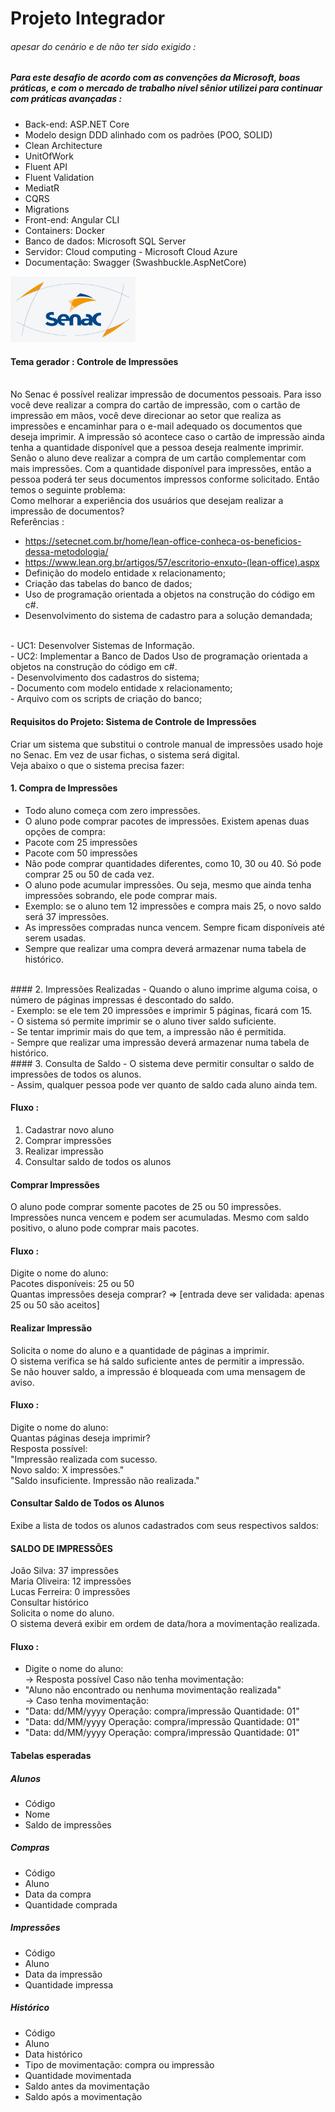 # Projeto Integrador
###### apesar do cenário e de não ter sido exigido :
##### Para este desafio de acordo com as convenções da Microsoft, boas práticas, e com o mercado de trabalho nível sênior utilizei para continuar com práticas avançadas :

- Back-end: ASP.NET Core
- Modelo design DDD alinhado com os padrões (POO, SOLID)
- Clean Architecture
- UnitOfWork
- Fluent API
- Fluent Validation
- MediatR
- CQRS
- Migrations
- Front-end: Angular CLI
- Containers: Docker 
- Banco de dados: Microsoft SQL Server
- Servidor: Cloud computing - Microsoft Cloud Azure
- Documentação: Swagger (Swashbuckle.AspNetCore)

<img src="assets/logo.png" width="200" alt="logo">

#### Tema gerador : Controle de Impressões 
 </br>
No Senac é possível realizar impressão de documentos pessoais. Para isso você
deve realizar a compra do cartão de impressão, com o cartão de impressão em
mãos, você deve direcionar ao setor que realiza as impressões e encaminhar para
o e-mail adequado os documentos que deseja imprimir. A impressão só acontece
caso o cartão de impressão ainda tenha a quantidade disponível que a pessoa
deseja realmente imprimir. Senão o aluno deve realizar a compra de um cartão
complementar com mais impressões. Com a quantidade disponível para
impressões, então a pessoa poderá ter seus documentos impressos conforme
solicitado.
Então temos o seguinte problema: </br>
Como melhorar a experiência dos usuários que
desejam realizar a impressão de documentos? </br>
Referências : </br>

- https://setecnet.com.br/home/lean-office-conheca-os-beneficios-dessa-metodologia/
- https://www.lean.org.br/artigos/57/escritorio-enxuto-(lean-office).aspx
- Definição do modelo entidade x relacionamento; </br>
- Criação das tabelas do banco de dados; </br>
- Uso de programação orientada a objetos na construção do código em c#. </br>
- Desenvolvimento do sistema de cadastro para a solução demandada; </br>
 </br>
- UC1: Desenvolver
Sistemas de
Informação.
 </br>
- UC2: Implementar
a Banco de Dados
Uso de programação
orientada a objetos na
construção do código
em c#.
 </br>
- Desenvolvimento dos cadastros do sistema;
 </br>
- Documento com modelo entidade x relacionamento;
 </br>
- Arquivo com os scripts de criação do banco;
 </br>

#### Requisitos do Projeto: Sistema de Controle de Impressões

Criar um sistema que substitui o controle manual de impressões
usado hoje no Senac. Em vez de usar fichas, o sistema será digital. 
</br>
Veja abaixo o
que o sistema precisa fazer:
#### 1. Compra de Impressões
-  Todo aluno começa com zero impressões. </br>
- O aluno pode comprar pacotes de impressões. Existem apenas duas opções
de compra: </br>
- Pacote com 25 impressões  </br>
- Pacote com 50 impressões </br>
- Não pode comprar quantidades diferentes, como 10, 30 ou 40. Só pode
comprar 25 ou 50 de cada vez. </br>
- O aluno pode acumular impressões. Ou seja, mesmo que ainda tenha
impressões sobrando, ele pode comprar mais. </br>
- Exemplo: se o aluno tem 12 impressões e compra mais 25, o novo saldo
será 37 impressões. </br>
- As impressões compradas nunca vencem. Sempre ficam disponíveis até
serem usadas. </br>
- Sempre que realizar uma compra deverá armazenar numa tabela de
histórico.
</br>
#### 2. Impressões Realizadas
- Quando o aluno imprime alguma coisa, o número de páginas impressas é
descontado do saldo. </br>
- Exemplo: se ele tem 20 impressões e imprimir 5 páginas, ficará com 15. </br>
- O sistema só permite imprimir se o aluno tiver saldo suficiente. </br>
- Se tentar imprimir mais do que tem, a impressão não é permitida. </br>
- Sempre que realizar uma impressão deverá armazenar numa tabela de
histórico.
</br>
#### 3. Consulta de Saldo
- O sistema deve permitir consultar o saldo de impressões de todos os alunos. </br>
- Assim, qualquer pessoa pode ver quanto de saldo cada aluno ainda
tem. </br>

#### Fluxo :

1. Cadastrar novo aluno
2. Comprar impressões
3. Realizar impressão
4. Consultar saldo de todos os alunos

#### Comprar Impressões
O aluno pode comprar somente pacotes de 25 ou 50 impressões.
Impressões nunca vencem e podem ser acumuladas.
Mesmo com saldo positivo, o aluno pode comprar mais pacotes.
 </br>
#### Fluxo :
Digite o nome do aluno: </br>
Pacotes disponíveis: 25 ou 50 </br>
Quantas impressões deseja comprar? 
=> [entrada deve ser validada: apenas 25 ou 50 são aceitos]
 </br>
#### Realizar Impressão
Solicita o nome do aluno e a quantidade de páginas a imprimir. </br>
O sistema verifica se há saldo suficiente antes de permitir a impressão.
 </br>
Se não houver saldo, a impressão é bloqueada com uma mensagem de aviso.
#### Fluxo :​
Digite o nome do aluno: </br>
Quantas páginas deseja imprimir? </br>
Resposta possível: </br>
"Impressão realizada com sucesso. </br>
Novo saldo: X impressões." </br>
"Saldo insuficiente. Impressão não realizada." </br>
#### Consultar Saldo de Todos os Alunos
Exibe a lista de todos os alunos cadastrados com seus respectivos saldos:
#### SALDO DE IMPRESSÕES 
João Silva: 37 impressões </br>
Maria Oliveira: 12 impressões </br>
Lucas Ferreira: 0 impressões </br>
Consultar histórico </br>
Solicita o nome do aluno. </br>
O sistema deverá exibir em ordem de data/hora a movimentação realizada. 
#### Fluxo :
- Digite o nome do aluno: </br>
-> Resposta possível Caso não tenha movimentação: </br>
- "Aluno não encontrado ou nenhuma movimentação realizada" </br>
-> Caso tenha movimentação:  
- "Data: dd/MM/yyyy Operação: compra/impressão Quantidade: 01"
- "Data: dd/MM/yyyy Operação: compra/impressão Quantidade: 01"
- "Data: dd/MM/yyyy Operação: compra/impressão Quantidade: 01"

#### Tabelas esperadas
##### Alunos
- Código </br>
- Nome </br>
- Saldo de impressões </br>
##### Compras
- Código </br>
- Aluno </br>
- Data da compra </br>
- Quantidade comprada </br>
##### Impressões
- Código </br>
- Aluno </br>
- Data da impressão </br>
- Quantidade impressa </br>
##### Histórico
- Código </br>
- Aluno </br>
- Data histórico </br>
- Tipo de movimentação: compra ou impressão </br>
- Quantidade movimentada </br> 
- Saldo antes da movimentação </br>
- Saldo após a movimentação </br>
